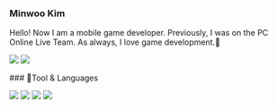 ### Minwoo Kim

Hello! Now I am a mobile game developer.
Previously, I was on the PC Online Live Team.
As always, I love game development.🌱
<p>
 <img src="https://img.shields.io/badge/Android-3DDC84?style=flat-square&logo=Android&logoColor=white"/>
 <img src="https://img.shields.io/badge/iOS-000000?style=flat-square&logo=iOS&logoColor=white"/>
</p>
### 💪Tool & Languages
<p>
  <img src="https://img.shields.io/badge/-Unity-orange"/>
  <img src="https://img.shields.io/badge/-Unreal-red"/>
  <img src="https://img.shields.io/badge/-c%23-blueviolet"/>
  <img src="https://img.shields.io/badge/-c++-ff69b4"/>
</p>
